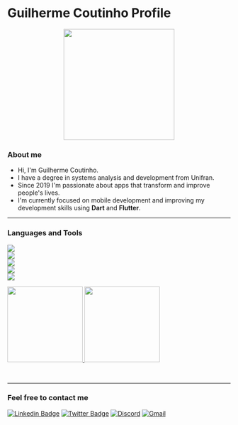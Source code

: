 # Guilherme Coutinho Profile

<p align="center">
<img height="250em" img src="https://user-images.githubusercontent.com/42876350/203445828-fb0f1da0-9fea-45b5-8743-d22da9c0129c.png">
</p>

### About me

- Hi, I'm Guilherme Coutinho.  
- I have a degree in systems analysis and development from Unifran.  
- Since 2019 I'm passionate about apps that transform and improve people's lives.  
- I'm currently focused on mobile development and improving my development skills using **Dart** and **Flutter**.  

---

### Languages and Tools

![](https://img.shields.io/badge/Framework-Flutter-informational?style=plastic=flat&logo=Flutter&logoColor=0095e6&color=FFA500)  
![](https://img.shields.io/badge/BackEnd-Firebase-informational?plastic=flat&logo=Firebase&color=FFA500)  
![](https://img.shields.io/badge/Database-SQLite-informational?style=plastic=flat&logo=SQLITE&logoColor=white&color=FFA500)  
![](https://img.shields.io/badge/Code-Dart-informational?style=plastic=flat&logo=Dart&logoColor=0095e6&color=FFA500)  
![](https://img.shields.io/badge/Code-Java-informational?style=plastic=flat&logo=android&logoColor=green&color=FFA500)

<a href="https://github.com/gcoutinho1">
<img height="170em" src="https://github-readme-stats.vercel.app/api?username=gcoutinho1&show_icons=true&line_height=27&count_private=true&hide=contribs&title_color=e3ab12&text_color=ed8611&icon_color=d60d21&bg_color=00000000&theme=transparent&hide_border=true"/>
<img height="170em" src="https://github-readme-stats.vercel.app/api/top-langs/?username=gcoutinho1&layout=compact&title_color=e3ab12&bg_color=00000000&text_color=ed8611&langs_count=10&hide=html,C,CMake,Objective-C&theme=flag-india&hide_border=true"/>  
</a>
<p align="left">
<a href="https://github.com/gcoutinho1">
  <img height="16em" src="https://komarev.com/ghpvc/?username=gcoutinho1&style=plastic&color=FFA500&label=Views"/>
</a>
</p>

---

### Feel free to contact me
[![Linkedin Badge](https://img.shields.io/badge/-LinkedIn-blue?style=square&logo=Linkedin&logoColor=white&link=https://www.linkedin.com/in/guilhermecoutinho1/)](https://www.linkedin.com/in/guilhermecoutinho1/) 
[![Twitter Badge](https://img.shields.io/badge/-Twitter-blue?style=square&logo=Twitter&logoColor=white&link=https://https://twitter.com/gcoutinho1/)](https://twitter.com/gcoutinho1/) 
[![Discord](https://img.shields.io/badge/Discord-%237289DA.svg?style=square&logo=discord&logoColor=white&link=https://discordapp.com/users/217152669591011330)](https://discordapp.com/users/217152669591011330) 
[![Gmail](https://img.shields.io/badge/Gmail-D14836?style=square&logo=gmail&logoColor=white&link=mailto:gcoutinho.dev@gmail.com)](mailto:gcoutinho.dev@gmail.com) 
<!--[![Steam](https://img.shields.io/badge/steam-%23000000.svg?style=square&logo=steam&logoColor=white&link=https://steamcommunity.com/id/guilhermel337/)](https://steamcommunity.com/id/guilhermel337/)-->
